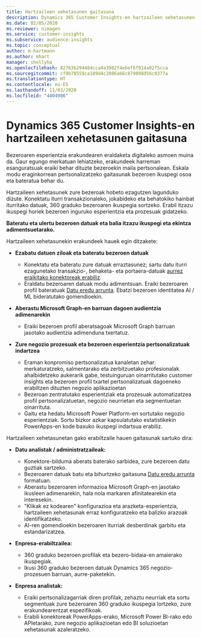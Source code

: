 ```yaml
---
title: Hartzaileen xehetasunen gaitasuna
description: Dynamics 365 Customer Insights-en hartzaileen xehetasunen gaitasunaren ikuspegi orokorra.
ms.date: 02/05/2020
ms.reviewer: nimagen
ms.service: customer-insights
ms.subservice: audience-insights
ms.topic: conceptual
author: m-hartmann
ms.author: mhart
manager: shellyha
ms.openlocfilehash: 82763b294484cca4a3982f4ebef6f914a02f5cca
ms.sourcegitcommit: cf9b78559ca189d4c2086a66c879098d56c0377a
ms.translationtype: HT
ms.contentlocale: eu-ES
ms.lasthandoff: 11/03/2020
ms.locfileid: "4404986"
---
```

# <a name="dynamics-365-customer-insights-audience-insights-capability"></a>Dynamics 365 Customer Insights-en hartzaileen xehetasunen gaitasuna

Bezeroaren esperientzia erakundearen eraldaketa digitaleko asmoen muina da. Gaur egungo merkatuan lehiatzeko, erakundeek harreman esanguratsuak eraiki behar dituzte bezeroekin maila pertsonalean. Eskala modu eraginkorrean pertsonalizatzeko gaitasunak bezeroen ikuspegi osoa eta bateratua behar du.

Hartzaileen xehetasunek zure bezeroak hobeto ezagutzen lagunduko dizute. Konektatu iturri transakzionaleko, jokabideko eta behatokiko hainbat iturritako datuak, 360 graduko bezeroaren ikuspegia sortzeko. Erabil itzazu ikuspegi horiek bezeroen inguruko esperientzia eta prozesuak gidatzeko.

**Bateratu eta ulertu bezeroen datuak eta balia itzazu ikuspegi eta ekintza adimentsuetarako.**

Hartzaileen xehetasunekin erakundeek hauek egin ditzakete:  

- **Ezabatu datuen ziloak eta bateratu bezeroen datuak**

  - Konektatu eta bateratu zure datuak erraztasunez; sartu datu iturri ezagunetako transakzio-, behaketa- eta portaera-datuak [aurrez eraikitako konektoreak erabiliz](data-sources.md).
  - Eraldatu bezeroaren datuak modu adimentsuan. Eraiki bezeroaren profil bateratuak [Datu eredu arrunta](https://docs.microsoft.com/common-data-model/). Ebatzi bezeroen identitatea AI / ML bideratutako gomendioekin.

- **Aberastu Microsoft Graph-en barruan dagoen audientzia adimenarekin**

  - Eraiki bezeroen profil aberatsagoak Microsoft Graph barruan jasotako audientzia adimenduna txertatuz.  

- **Zure negozio prozesuak eta bezeroen esperientzia pertsonalizatuak indartzea**

  - Eraman konpromiso pertsonalizatua kanaletan zehar: merkaturatzeko, salmentarako eta zerbitzuetako profesionalak ahalbidetzeko aukerarik gabe, testuinguruan oinarritutako customer insights eta bezeroen profil txartel pertsonalizatuak dagoeneko erabiltzen dituzten negozio aplikazioetan
  - Bezeroan zentratutako esperientziak eta prozesuak automatizatzea profil pertsonalizatuetan, negozio neurrietan eta segmentuetan oinarrituta.
  - Gaitu eta hedatu Microsoft Power Platform-en sortutako negozio esperientziak. Sortu bizkor azkar kapsulatutako estatistikekin PowerApps-en kode baxuko ikuspegi indartsua erabiliz.  

Hartzaileen xehetasunetan gako erabiltzaile hauen gaitasunak sartuko dira:

- **Datu analistak / administratzaileak:**

  - Konektore-bilduma aberats baterako sarbidea, zure bezeroen datu guztiak sartzeko.
  - Bezeroaren datuak batu eta bihurtzeko gaitasuna [Datu eredu arrunta](https://docs.microsoft.com/common-data-model/) formatuan.
  - Aberastu bezeroaren informazioa Microsoft Graph-en jasotako ikusleen adimenarekin, hala nola markaren afinitatearekin eta interesekin.
  - "Klikak ez kodearen" konfigurazioa eta arazketa-esperientzia, hartzaileen xehetasunak erraz konfiguratzeko eta balizko arazoak identifikatzeko.
  - AI-ren gomendioekin bezeroaren iturriak desberdinak garbitu eta estandarizatzea.  

- **Enpresa-erabiltzailea:**

  - 360 graduko bezeroen profilak eta bezero-bidaia-en amaierako ikuspegiak.
  - Ikusi 360 graduko bezeroen datuak Dynamics 365 negozio-prozesuen barruan, aurre-paketekin.

- **Enpresa analistak:**

  - Eraiki pertsonalizagarriak diren profilak, zehaztu neurriak eta sortu segmentuak zure bezeroaren 360 graduko ikuspegia lortzeko, zure erakundearentzat espezifikoak.  
  - Erabili konektoreak PowerApps-erako, Microsoft Power BI-rako edo APIetarako, zure negozio aplikazioetan edo BI soluzioetan xehetasunak azaleratzeko.  
